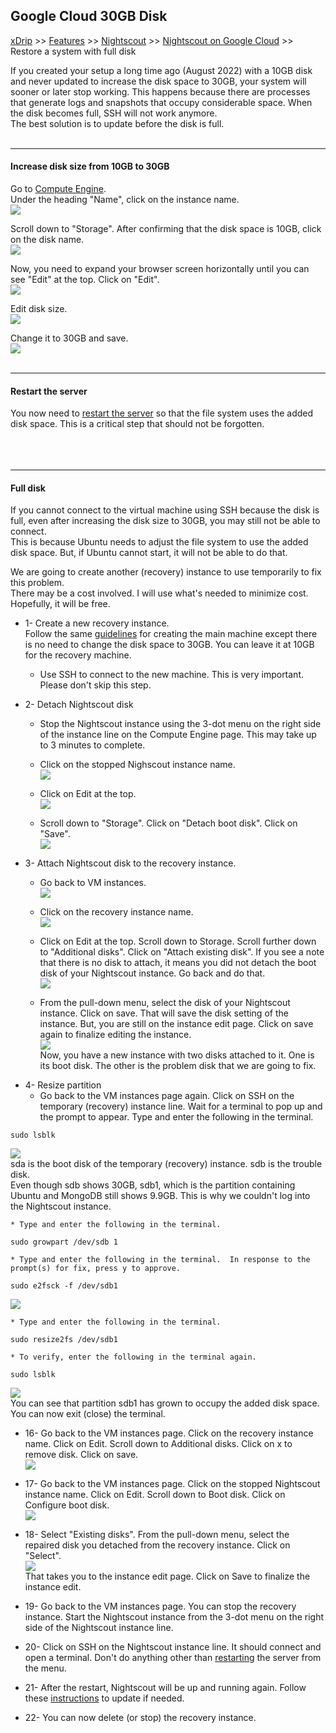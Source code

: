 ## Google Cloud 30GB Disk
[xDrip](../../README.md) >> [Features](../Features_page.md) >> [Nightscout](../Nightscout_page.md) >> [Nightscout on Google Cloud](./GoogleCloud.md) >> Restore a system with full disk  
  
If you created your setup a long time ago (August 2022) with a 10GB disk and never updated to increase the disk space to 30GB, your system will sooner or later stop working.  This happens because there are processes that generate logs and snapshots that occupy considerable space.  When the disk becomes full, SSH will not work anymore.  
The best solution is to update before the disk is full.  
<br/>  
  
---  
  
#### **Increase disk size from 10GB to 30GB**  
Go to [Compute Engine](./ComputeEngine.md).  
Under the heading "Name", click on the instance name.  
![](./images/InstanceName.png)  
  
Scroll down to "Storage".  After confirming that the disk space is 10GB, click on the disk name.  
![](./images/EditInstanceDisk.png)  
  
Now, you need to expand your browser screen horizontally until you can see "Edit" at the top.  Click on "Edit".  
![](./images/EditDisk.png)  
  
Edit disk size.  
![](./images/Disk10G.png)  
  
Change it to 30GB and save.  
![](./images/UpdateDiskSize.png)  
<br/>  
  
---  
  
#### **Restart the server**
You now need to [restart the server](./Restart.md) so that the file system uses the added disk space.  This is a critical step that should not be forgotten.  
<br/>  
<br/>  
  
---  
  
#### **Full disk**
If you cannot connect to the virtual machine using SSH because the disk is full, even after increasing the disk size to 30GB, you may still not be able to connect.  
This is because Ubuntu needs to adjust the file system to use the added disk space.  But, if Ubuntu cannot start, it will not be able to do that.  
  
We are going to create another (recovery) instance to use temporarily to fix this problem.  
There may be a cost involved.  I will use what's needed to minimize cost.  Hopefully, it will be free.  
  
* 1- Create a new recovery instance.  
Follow the same [guidelines](./VirtualMachine.md) for creating the main machine except there is no need to change the disk space to 30GB.  You can leave it at 10GB for the recovery machine.  
    * Use SSH to connect to the new machine.  This is very important.  Please don't skip this step.  
  
* 2- Detach Nightscout disk 
    * Stop the Nightscout instance using the 3-dot menu on the right side of the instance line on the Compute Engine page.  This may take up to 3 minutes to complete.  

    * Click on the stopped Nighscout instance name.  
![](./images/StoppedInstanceSelect.png)  

    * Click on Edit at the top.  
![](./images/EditInstance.png)  

    * Scroll down to "Storage".  Click on "Detach boot disk".  Click on "Save".  
![](./images/DetachBootDisk.png)  

- 3- Attach Nightscout disk to the recovery instance.  
    * Go back to VM instances.  
![](./images/VM_Instances.png)  

    * Click on the recovery instance name.  
![](./images/EditRecoveryInstance.png)  

    * Click on Edit at the top.  Scroll down to Storage.  Scroll further down to "Additional disks".  Click on "Attach existing disk".  If you see a note that there is no disk to attach, it means you did not detach the boot disk of your Nightscout instance.  Go back and do that.  
![](./images/AttachExistingDisk.png)  

    * From the pull-down menu, select the disk of your Nightscout instance.  Click on save.  That will save the disk setting of the instance.  But, you are still on the instance edit page.  Click on save again to finalize editing the instance.  
![](./images/SelectExistingDisk.png)  
Now, you have a new instance with two disks attached to it.  One is its boot disk.  The other is the problem disk that we are going to fix.  

* 4- Resize partition  
    * Go back to the VM instances page again.  Click on SSH on the temporary (recovery) instance line.  Wait for a terminal to pop up and the prompt to appear.  Type and enter the following in the terminal.  
```  
sudo lsblk  
```  
![](./images/lsblk1.png)  
sda is the boot disk of the temporary (recovery) instance.  sdb is the trouble disk.  
Even though sdb shows 30GB, sdb1, which is the partition containing Ubuntu and MongoDB still shows 9.9GB.  This is why we couldn't log into the Nightscout instance.  

    * Type and enter the following in the terminal.  
```  
sudo growpart /dev/sdb 1  
```  

    * Type and enter the following in the terminal.  In response to the prompt(s) for fix, press y to approve.  
```  
sudo e2fsck -f /dev/sdb1  
```  
![](./images/e2fsk_Fix.png)  

    * Type and enter the following in the terminal.  
```  
sudo resize2fs /dev/sdb1  
```  

    * To verify, enter the following in the terminal again.  
```  
sudo lsblk  
```  
![](./images/lsblk2.png)  
You can see that partition sdb1 has grown to occupy the added disk space.  You can now exit (close) the terminal.  

- 16- Go back to the VM instances page.  Click on the recovery instance name.  Click on Edit.  Scroll down to Additional disks.  Click on x to remove disk.  Click on save.  
![](./images/DetachAdditionalDisk.png)  

- 17- Go back to the VM instances page.  Click on the stopped Nightscout instance name.  Click on Edit.  Scroll down to Boot disk.  Click on Configure boot disk.  
![](./images/ConfigBootDisk.png)  

- 18- Select "Existing disks".  From the pull-down menu, select the repaired disk you detached from the recovery instance.  Click on "Select".  
![](./images/SelectBootDisk.png)  
That takes you to the instance edit page.  Click on Save to finalize the instance edit.  

- 19- Go back to the VM instances page.  You can stop the recovery instance.  Start the Nightscout instance from the 3-dot menu on the right side of the Nightscout instance line.  

- 20- Click on SSH on the Nightscout instance line.  It should connect and open a terminal.  Don't do anything other than [restarting](./Restart.md) the server from the menu.  

- 21- After the restart, Nightscout will be up and running again.  Follow these [instructions](./NS_SyncExecutables.md) to update if needed.  

- 22- You can now delete (or stop) the recovery instance.  
  
